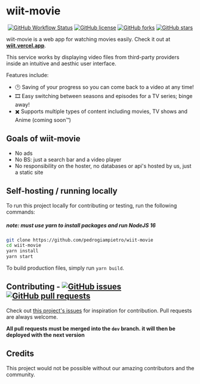 <h1>wiit-movie</h1>

<p align="center">
<a href="https://github.com/pedrogiampietro/wiit-movie/actions"><img alt="GitHub Workflow Status" src="https://img.shields.io/github/workflow/status/pedrogiampietro/wiit-movie/Build%20&%20deploy?style=flat-square"></a>
<a href="https://github.com/pedrogiampietro/wiit-movie/blob/master/LICENSE.md"><img alt="GitHub license" src="https://img.shields.io/github/license/pedrogiampietro/wiit-movie?style=flat-square"></a>
<a href="https://github.com/pedrogiampietro/wiit-movie/network"><img alt="GitHub forks" src="https://img.shields.io/github/forks/pedrogiampietro/movie-web?style=flat-square"></a>
<a href="https://github.com/pedrogiampietro/wiit-movie/stargazers"><img alt="GitHub stars" src="https://img.shields.io/github/stars/pedrogiampietro/movie-web?style=flat-square"></a><br/>
</p>


wiit-movie is a web app for watching movies easily. Check it out at **[wiit.vercel.app](wiit.vercel.app)**.

This service works by displaying video files from third-party providers inside an intuitive and aesthic user interface.

Features include:

- 🕑 Saving of your progress so you can come back to a video at any time!
- 🎞️ Easy switching between seasons and episodes for a TV series; binge away!
- ✖️ Supports multiple types of content including movies, TV shows and Anime (coming soon™️)

## Goals of wiit-movie

- No ads
- No BS: just a search bar and a video player
- No responsibility on the hoster, no databases or api's hosted by us, just a static site

## Self-hosting / running locally

To run this project locally for contributing or testing, run the following commands:
<h5><b>note: must use yarn to install packages and run NodeJS 16</b></h5>

```bash
git clone https://github.com/pedrogiampietro/wiit-movie
cd wiit-movie
yarn install
yarn start
```

To build production files, simply run `yarn build`.


<h2>Contributing - <a href="https://github.com/pedrogiampietro/wiit-movie/issues"><img alt="GitHub issues" src="https://img.shields.io/github/issues/pedrogiampietro/wiit-movie?style=flat-square"></a>
<a href="https://github.com/pedrogiampietro/wiit-movie/pulls"><img alt="GitHub pull requests" src="https://img.shields.io/github/issues-pr/pedrogiampeitro/wiit-movie?style=flat-square"></a></h2>

Check out [this project's issues](https://github.com/pedrogiampietro/wiit-movie/issues) for inspiration for contribution. Pull requests are always welcome.

**All pull requests must be merged into the `dev` branch. it will then be deployed with the next version**

## Credits

This project would not be possible without our amazing contributors and the community.
